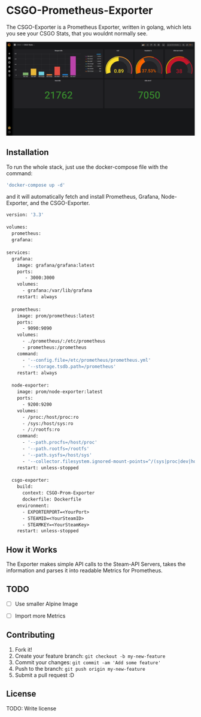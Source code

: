 # CSGO-Prometheus-Exporter

The CSGO-Exporter is a Prometheus Exporter, written in golang, which lets you see your CSGO Stats, that you wouldnt normally see.

![alt text](https://raw.githubusercontent.com/ferencovonmatterhorn/csgo-prom-exporter/master/dashboard.png)

## Installation
To run the whole stack, just use the docker-compose file with the command: 
```Dockerfile
'docker-compose up -d'
```

 and it will automatically fetch and install Prometheus, Grafana, Node-Exporter, and the CSGO-Exporter.

```Dockerfile
version: '3.3'

volumes:
  prometheus:
  grafana:

services:
  grafana:
    image: grafana/grafana:latest
    ports:
       - 3000:3000
    volumes:
      - grafana:/var/lib/grafana
    restart: always
 
  prometheus:
    image: prom/prometheus:latest
    ports:
      - 9090:9090
    volumes:
      - ./prometheus/:/etc/prometheus
      - prometheus:/prometheus
    command:
      - '--config.file=/etc/prometheus/prometheus.yml'
      - '--storage.tsdb.path=/prometheus'
    restart: always

  node-exporter:
    image: prom/node-exporter:latest
    ports:
      - 9200:9200
    volumes:
      - /proc:/host/proc:ro
      - /sys:/host/sys:ro
      - /:/rootfs:ro
    command:
      - '--path.procfs=/host/proc'
      - '--path.rootfs=/rootfs'
      - '--path.sysfs=/host/sys'
      - '--collector.filesystem.ignored-mount-points=^/(sys|proc|dev|host|etc)($$|/)'
    restart: unless-stopped
 
  csgo-exporter:
    build:
      context: CSGO-Prom-Exporter
      dockerfile: Dockerfile
    environment: 
      - EXPORTERPORT=<YourPort>
      - STEAMID=<YourSteamID>
      - STEAMKEY=<YourSteamKey>
    restart: unless-stopped
```

## How it Works

The Exporter makes simple API calls to the Steam-API Servers, takes the information and parses it into readable Metrics for Prometheus.


## TODO

- [ ] Use smaller Alpine Image
- [ ] Import more Metrics


## Contributing

1. Fork it!
2. Create your feature branch: `git checkout -b my-new-feature`
3. Commit your changes: `git commit -am 'Add some feature'`
4. Push to the branch: `git push origin my-new-feature`
5. Submit a pull request :D

## License

TODO: Write license
